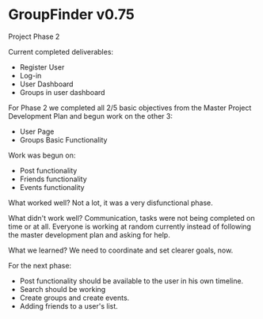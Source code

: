 # GroupFinder v0.75

Project Phase 2

Current completed deliverables:
- Register User
- Log-in
- User Dashboard
- Groups in user dashboard

For Phase 2 we completed all 2/5 basic objectives from the Master Project Development Plan and begun work on the other 3:
- User Page
- Groups Basic Functionality

Work was begun on:
- Post functionality
- Friends functionality
- Events functionality

What worked well?
Not a lot, it was a very disfunctional phase.

What didn't work well?
Communication, tasks were not being completed on time or at all. Everyone is working at random currently instead of following the master development plan and asking for help.

What we learned?
We need to coordinate and set clearer goals, now.


For the next phase:
- Post functionality should be available to the user in his own timeline.
- Search should be working
- Create groups and create events.
- Adding friends to a user's list.
